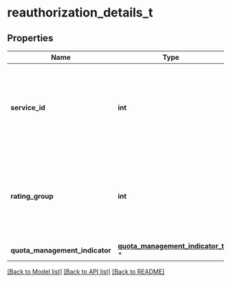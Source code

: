 # reauthorization_details_t

## Properties
Name | Type | Description | Notes
------------ | ------------- | ------------- | -------------
**service_id** | **int** | Integer where the allowed values correspond to the value range of an unsigned 32-bit integer.  | [optional] 
**rating_group** | **int** | Integer where the allowed values correspond to the value range of an unsigned 32-bit integer.  | [optional] 
**quota_management_indicator** | [**quota_management_indicator_t**](quota_management_indicator.md) \* |  | [optional] 

[[Back to Model list]](../README.md#documentation-for-models) [[Back to API list]](../README.md#documentation-for-api-endpoints) [[Back to README]](../README.md)


